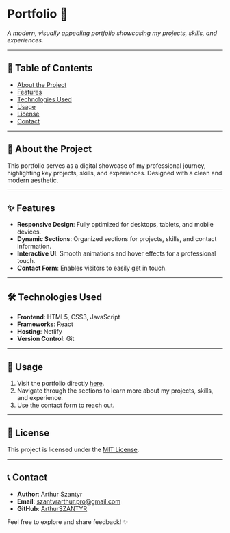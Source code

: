 # Portfolio 🌟

_A modern, visually appealing portfolio showcasing my projects, skills, and experiences._

---

## 📖 Table of Contents

- [About the Project](#about-the-project)  
- [Features](#features)  
- [Technologies Used](#technologies-used)  
- [Usage](#usage)  
- [License](#license)  
- [Contact](#contact)  

---

## 📜 About the Project

This portfolio serves as a digital showcase of my professional journey, highlighting key projects, skills, and experiences. Designed with a clean and modern aesthetic.  

---

## ✨ Features

- **Responsive Design**: Fully optimized for desktops, tablets, and mobile devices.  
- **Dynamic Sections**: Organized sections for projects, skills, and contact information.  
- **Interactive UI**: Smooth animations and hover effects for a professional touch.  
- **Contact Form**: Enables visitors to easily get in touch.  

---

## 🛠️ Technologies Used

- **Frontend**: HTML5, CSS3, JavaScript  
- **Frameworks**: React
- **Hosting**: Netlify
- **Version Control**: Git  

---

## 🚀 Usage

1. Visit the portfolio directly [here](https://arthur-szantyr.netlify.app).  
2. Navigate through the sections to learn more about my projects, skills, and experience.  
3. Use the contact form to reach out.  

---

## 📄 License

This project is licensed under the [MIT License](LICENSE).  

---

## 📞 Contact

- **Author**: Arthur Szantyr  
- **Email**: [szantyrarthur.pro@gmail.com](mailto:szantyrarthur.pro@gmail.com)  
- **GitHub**: [ArthurSZANTYR](https://github.com/ArthurSZANTYR)  

Feel free to explore and share feedback! ✨
